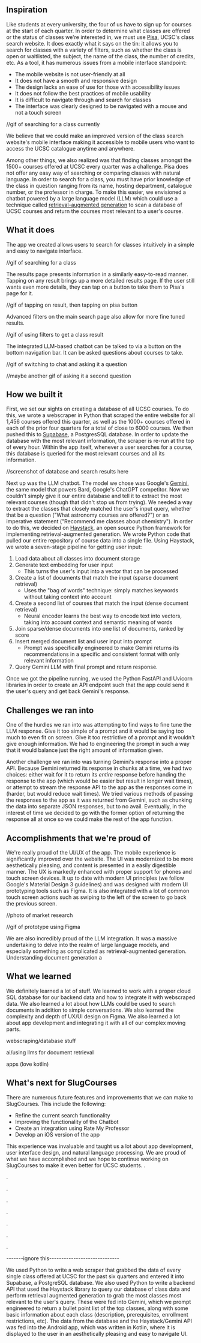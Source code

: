 ## Inspiration

Like students at every university, the four of us have to sign up for courses at the start of each quarter. In order to determine what classes are offered or the status of classes we're interested in, we must use [Pisa](https://pisa.ucsc.edu/class_search/), UCSC's class search website. It does exactly what it says on the tin: it allows you to search for classes with a variety of filters, such as whether the class is open or waitlisted, the subject, the name of the class, the number of credits, etc. As a tool, it has numerous issues from a mobile interface standpoint:


* The mobile website is not user-friendly at all
* It does not have a smooth and responsive design
* The design lacks an ease of use for those with accessibility issues
* It does not follow the best practices of mobile usability
* It is difficult to navigate through and search for classes
* The interface was clearly designed to be navigated with a mouse and not a touch screen

//gif of searching for a class currently


We believe that we could make an improved version of the class search website's mobile interface making it accessible to mobile users who want to access the UCSC catalogue anytime and anywhere. 

Among other things, we also realized was that finding classes amongst the 1500+ courses offered at UCSC every quarter was a challenge. Pisa does not offer any easy way of searching or comparing classes with natural language. In order to search for a class, you must have prior knowledge of the class in question ranging from its name, hosting department, catalogue number, or the professor in charge. To make this easier, we envisioned a chatbot powered by a large language model (LLM) which could use a technique called [retrieval-augmented generation](https://blogs.nvidia.com/blog/what-is-retrieval-augmented-generation/) to scan a database of UCSC courses and return the courses most relevant to a user's course. 


## What it does

The app we created allows users to search for classes intuitively in a simple and easy to navigate interface.

//gif of searching for a class

The results page presents information in a similarly easy-to-read manner. Tapping on any result brings up a more detailed results page. If the user still wants even more details, they can tap on a button to take them to Pisa's page for it.

//gif of tapping on result, then tapping on pisa button

Advanced filters on the main search page also allow for more fine tuned results.

//gif of using filters to get a class result

The integrated LLM-based chatbot can be talked to via a button on the bottom navigation bar. It can be asked questions about courses to take.

//gif of switching to chat and asking it a question

//maybe another gif of asking it a second question


## How we built it

First, we set our sights on creating a database of all UCSC courses. To do this, we wrote a webscraper in Python that scraped the entire website for all 1,456 courses offered this quarter, as well as the 1000+ courses offered in each of the prior four quarters for a total of close to 6000 courses. We then pushed this to [Supabase](https://supabase.com/), a PostgresSQL database. In order to update the database with the most relevant information, the scraper is re-run at the top of every hour. Within the app itself, whenever a user searches for a course, this database is queried for the most relevant courses and all its information. 

//screenshot of database and search results here

Next up was the LLM chatbot. The model we chose was Google's [Gemini](https://blog.google/technology/ai/google-gemini-ai/), the same model that powers Bard, Google's ChatGPT competitor. Now we couldn't simply give it our entire database and tell it to extract the most relevant courses (though that didn't stop us from trying). We needed a way to extract the classes that closely matched the user's input query, whether that be a question ("What astronomy courses are offered?") or an imperative statement ("Recommend me classes about chemistry"). In order to do this, we decided on [Haystack](https://haystack.deepset.ai/), an open source Python framework for implementing retrieval-augmented generation. We wrote Python code that pulled our entire repository of course data into a single file. Using Haystack, we wrote a seven-stage pipeline for getting user input:

1. Load data about all classes into document storage 
2. Generate text embedding for user input
    * This turns the user's input into a vector that can be processed 
3. Create a list of documents that match the input (sparse document retrieval) 
    * Uses the "bag of words" technique: simply matches keywords without taking context into account
4. Create a second list of courses that match the input (dense document retrieval) 
    * Neural encoder learns the best way to encode text into vectors, taking into account context and semantic meaning of words
5. Join sparse/dense documents into one list of documents, ranked by score
6. Insert merged document list and user input into prompt
    * Prompt was specifically engineered to make Gemini returns its recommendations in a specific and consistent format with only relevant information
7. Query Gemini LLM with final prompt and return response. 

Once we got the pipeline running, we used the Python FastAPI and Uvicorn libraries in order to create an API endpoint such that the app could send it the user's query and get back Gemini's response. 


## Challenges we ran into

One of the hurdles we ran into was attempting to find ways to fine tune the LLM response. Give it too simple of a prompt and it would be saying too much to even fit on screen. Give it too restrictive of a prompt and it wouldn't give enough information. We had to engineering the prompt in such a way that it would balance just the right amount of information given.

Another challenge we ran into was turning Gemini's response into a proper API. Because Gemini returned its response in chunks at a time, we had two choices: either wait for it to return its *entire* response before handing the response to the app (which would be easier but result in longer wait times), or attempt to stream the response API to the app as the responses come in (harder, but would reduce wait times). We tried various methods of passing the responses to the app as it was returned from Gemini, such as chunking the data into separate JSON responses, but to no avail. Eventually, in the interest of time we decided to go with the former option of returning the response all at once so we could make the rest of the app function. 

## Accomplishments that we're proud of

We're really proud of the UI/UX of the app. The mobile experience is significantly improved over the website. The UI was modernized to be more aesthetically pleasing, and content is presented in a easily digestible manner. The UX is markedly enhanced with proper support for phones and touch screen devices. It up to date with modern UI principles (we follow Google's Material Design 3 guidelines) and was designed with modern UI prototyping tools such as Figma. It is also integrated with a lot of common touch screen actions such as swiping to the left of the screen to go back the previous screen. 

//photo of market research

//gif of prototype using Figma

We are also incredibly proud of the LLM integration. It was a massive undertaking to delve into the realm of large language models, and especially something as complicated as retrieval-augmented generation. Understanding document generation a


## What we learned

We definitely learned a lot of stuff. We learned to work with a proper cloud SQL database for our backend data and how to integrate it with webscraped data. We also learned a lot about how LLMs could be used to search documents in addition to simple conversations. We also learned the complexity and depth of UX/UI design on Figma. We also learned a lot about app development and integrating it with all of our complex moving parts. 

webscraping/database stuff

ai/using llms for document retrieval

apps (love kotlin)


## What's next for SlugCourses

There are numerous future features and improvements that we can make to SlugCourses. This include the following:

* Refine the current search functionality
* Improving the functionality of the Chatbot
* Create an integration using Rate My Professor
* Develop an iOS version of the app

This experience was invaluable and taught us a lot about app development, user interface design, and natural language processing. We are proud of what we have accomplished and we hope to continue working on SlugCourses to make it even better for UCSC students. 
.

.

.

.

.

.

.

.

-------ignore this-----------------------------


We used Python to write a web scraper that grabbed the data of every single class offered at UCSC for the past six quarters and entered it into Supabase, a PostgreSQL database. We also used Python to write a backend API that used the Haystack library to query our database of class data and perform retrieval augmented generation to grab the most classes most relevant to the user's query. These were fed into Gemini, which we prompt engineered to return a bullet point list of the top classes, along with some basic information about each class (description, prerequisites, enrollment restrictions, etc). The data from the database and the Haystack/Gemini API was fed into the Android app, which was written in Kotlin, where it is displayed to the user in an aesthetically pleasing and easy to navigate UI.